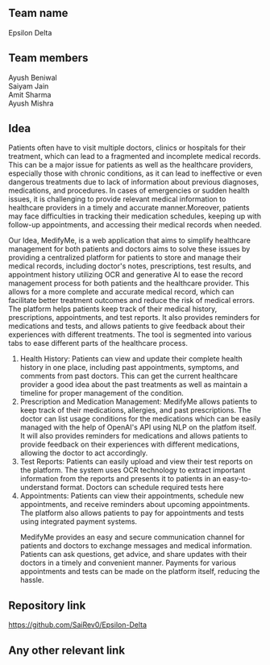 ## Team name
Epsilon Delta
## Team members
Ayush Beniwal <br>
Saiyam Jain <br>
Amit Sharma <br>
Ayush Mishra <br>
## Idea
Patients often have to visit multiple doctors, clinics or hospitals for their treatment, which can lead to a fragmented and incomplete medical records. This can be a major issue for patients as well as the healthcare providers, especially those with chronic conditions, as it can lead to ineffective or even dangerous treatments due to lack of information about previous diagnoses, medications, and procedures. In cases of emergencies or sudden health issues,  it is challenging to provide relevant medical information to healthcare providers in a timely and accurate manner.Moreover, patients may face difficulties in tracking their medication schedules, keeping up with follow-up appointments, and accessing their medical records when needed. 

Our Idea, MedifyMe, is a web application that aims to simplify healthcare management for both patients and doctors aims to solve these issues by providing a centralized platform for patients to store and manage their medical records, including doctor's notes, prescriptions, test results, and appointment history utilizing OCR and generative AI to ease the record management process for both patients and the healthcare provider. This allows for a more complete and accurate medical record, which can facilitate better treatment outcomes and reduce the risk of medical errors. The platform helps patients keep track of their medical history, prescriptions, appointments, and test reports. It also provides reminders for medications and tests, and allows patients to give feedback about their experiences with different treatments. The tool is segmented into various tabs to ease different parts of the healthcare process. 
<ol>
<li>Health History: Patients can view and update their complete health history in one place, including past appointments, symptoms, and comments from past doctors. This can get the current healthcare provider a good idea about the past treatments as well as maintain a timeline for proper management of the condition.</li>

<li>Prescription and Medication Management: MedifyMe allows patients to keep track of their medications, allergies, and past prescriptions. The doctor can list usage conditions for the medications which can be easily managed with the help of OpenAI's API using NLP on the platfom itself. It will also provides reminders for medications and allows patients to provide feedback on their experiences with different medications, allowing the doctor to act accordingly. </li>

<li>Test Reports: Patients can easily upload and view their test reports on the platform. The system uses OCR technology to extract important information from the reports and presents it to patients in an easy-to-understand format. Doctors can schedule required tests here</li>

<li>Appointments: Patients can view their appointments, schedule new appointments, and receive reminders about upcoming appointments. The platform also allows patients to pay for appointments and tests using integrated payment systems.</li>

MedifyMe provides an easy and secure communication channel for patients and doctors to exchange messages and medical information. Patients can ask questions, get advice, and share updates with their doctors in a timely and convenient manner. Payments for various appointments and tests can be made on the platform itself, reducing the hassle.
</ol>

## Repository link
https://github.com/SaiRev0/Epsilon-Delta

## Any other relevant link

